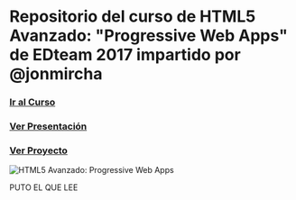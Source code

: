 # Repositorio del curso de HTML5 Avanzado: "Progressive Web Apps" de EDteam 2017 impartido por @jonmircha

### [Ir al Curso](https://ed.team/cursos/pwa)

### [Ver Presentación](http://jonmircha.github.io/edhtml5-pwa2017)

### [Ver Proyecto](https://jonmircha.github.io/edgram)

![HTML5 Avanzado: Progressive Web Apps](https://ed.team/sites/default/files/styles/large/public/courses/images/pwa-poster.png?itok=xRdXrJjI)

PUTO EL QUE LEE
